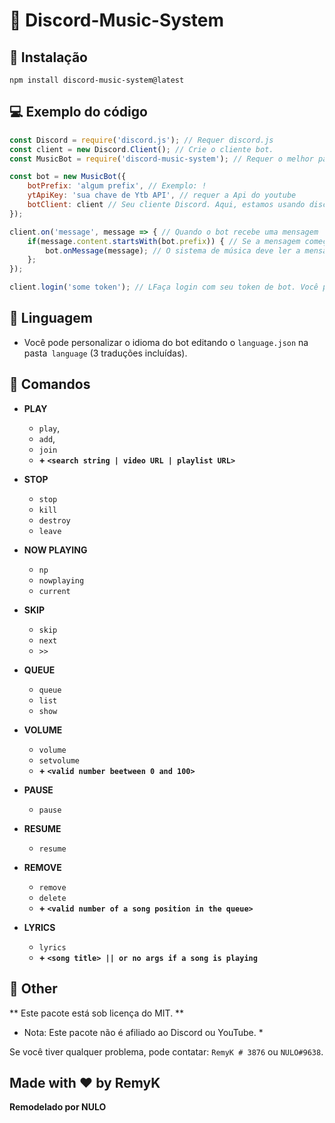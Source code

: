 
# 🎵 Discord-Music-System

## 🔩 Instalação
```
npm install discord-music-system@latest
```

## 💻 Exemplo do código
```js
const Discord = require('discord.js'); // Requer discord.js
const client = new Discord.Client(); // Crie o cliente bot.
const MusicBot = require('discord-music-system'); // Requer o melhor pacote já criado no NPM (= require discord-music-system)

const bot = new MusicBot({
    botPrefix: 'algum prefix', // Exemplo: !
    ytApiKey: 'sua chave de Ytb API', // requer a Api do youtube 
    botClient: client // Seu cliente Discord. Aqui, estamos usando discord.js, então é o Discord.Client ()
});

client.on('message', message => { // Quando o bot recebe uma mensagem
    if(message.content.startsWith(bot.prefix)) { // Se a mensagem começar com o seu prefixo
        bot.onMessage(message); // O sistema de música deve ler a mensagem, para verificar se é um comando de música e executá-lo.
    };
});

client.login('some token'); // LFaça login com seu token de bot. Você pode encontrar o token em https://discord.com/developers/applications/
```

## 🚀 Linguagem
* Você pode personalizar o idioma do bot editando o `language.json` na pasta` language` (3 traduções incluídas).

## 🤖 Comandos
* **PLAY**
  * `play`, 
  * `add`, 
  * `join`
  * **+ `<search string | video URL | playlist URL>`**

* **STOP**
  * `stop`
  * `kill`
  * `destroy`
  * `leave`

* **NOW PLAYING**
  * `np`
  * `nowplaying`
  * `current`

* **SKIP**
  * `skip`
  * `next`
  * `>>`

* **QUEUE**
  * `queue`
  * `list`
  * `show`

* **VOLUME**
  * `volume`
  * `setvolume`
  * **+ `<valid number beetween 0 and 100>`**

* **PAUSE**
  * `pause`

* **RESUME**
  * `resume`

* **REMOVE**
  * `remove`
  * `delete`
  * **+ `<valid number of a song position in the queue>`**

* **LYRICS**
  * `lyrics`
  * **+ `<song title> || or no args if a song is playing`**


## 🚀 Other

** Este pacote está sob licença do MIT. **

* Nota: Este pacote não é afiliado ao Discord ou YouTube. *

Se você tiver qualquer problema, pode contatar: `RemyK # 3876` ou `NULO#9638`.

## **Made with ❤ by RemyK**
 **Remodelado por NULO**